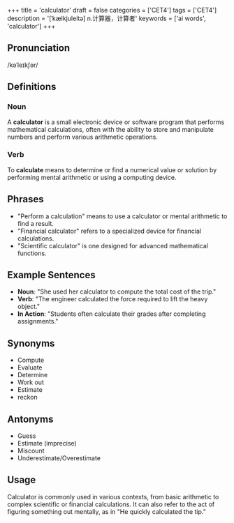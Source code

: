 +++
title = 'calculator'
draft = false
categories = ['CET4']
tags = ['CET4']
description = '[ˈkælkjuleitə] n.计算器，计算者'
keywords = ['ai words', 'calculator']
+++

## Pronunciation
/kəˈleɪkʃər/

## Definitions
### Noun
A **calculator** is a small electronic device or software program that performs mathematical calculations, often with the ability to store and manipulate numbers and perform various arithmetic operations.

### Verb
To **calculate** means to determine or find a numerical value or solution by performing mental arithmetic or using a computing device.

## Phrases
- "Perform a calculation" means to use a calculator or mental arithmetic to find a result.
- "Financial calculator" refers to a specialized device for financial calculations.
- "Scientific calculator" is one designed for advanced mathematical functions.

## Example Sentences
- **Noun**: "She used her calculator to compute the total cost of the trip."
- **Verb**: "The engineer calculated the force required to lift the heavy object."
- **In Action**: "Students often calculate their grades after completing assignments."

## Synonyms
- Compute
- Evaluate
- Determine
- Work out
- Estimate
- reckon

## Antonyms
- Guess
- Estimate (imprecise)
- Miscount
- Underestimate/Overestimate

## Usage
Calculator is commonly used in various contexts, from basic arithmetic to complex scientific or financial calculations. It can also refer to the act of figuring something out mentally, as in "He quickly calculated the tip."
